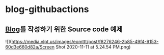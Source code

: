 # blog-githubactions

## [Blog](https://velog.io/@eomttt/Github-Actions%EB%A5%BC-%EC%9D%B4%EC%9A%A9%ED%95%9C-%ED%81%B4%EB%9D%BC%EC%9D%B4%EC%96%B8%ED%8A%B8-CICD-%EA%B5%AC%EC%B6%95)를 작성하기 위한 Source code 예제
![](https://media.vlpt.us/images/eomttt/post/f8276246-2b85-49f4-9153-60d3e660d82a/Screen Shot 2020-11-11 at 5.24.54 PM.png)
